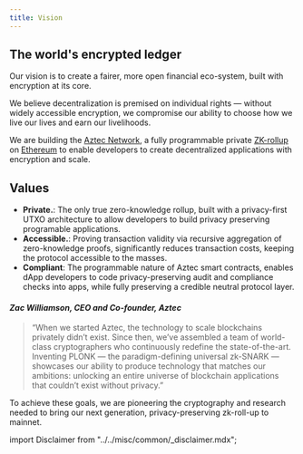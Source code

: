 ```yaml
---
title: Vision
---
```


## The world's encrypted ledger

Our vision is to create a fairer, more open financial eco-system, built with encryption at its core.

We believe decentralization is premised on individual rights — without widely accessible encryption, we compromise our ability to choose how we live our lives and earn our livelihoods.

We are building the [Aztec Network](https://aztec.network/), a fully programmable private [ZK-rollup](https://ethereum.org/en/developers/docs/scaling/zk-rollups/) on [Ethereum](https://ethereum.org/) to enable developers to create decentralized applications with encryption and scale.

## Values

- **Private.**: The only true zero-knowledge rollup, built with a privacy-first UTXO architecture to allow developers to build privacy preserving programable applications.
- **Accessible.**: Proving transaction validity via recursive aggregation of zero-knowledge proofs, significantly reduces transaction costs, keeping the protocol accessible to the masses.
- **Compliant**: The programmable nature of Aztec smart contracts, enables dApp developers to code privacy-preserving audit and compliance checks into apps, while fully preserving a credible neutral protocol layer.

#### _Zac Williamson, CEO and Co-founder, Aztec_

> “When we started Aztec, the technology to scale blockchains privately didn’t exist. Since then, we’ve assembled a team of world-class cryptographers who continuously redefine the state-of-the-art. Inventing PLONK — the paradigm-defining universal zk-SNARK — showcases our ability to produce technology that matches our ambitions: unlocking an entire universe of blockchain applications that couldn’t exist without privacy.”

To achieve these goals, we are pioneering the cryptography and research needed to bring our next generation, privacy-preserving zk-roll-up to mainnet.

import Disclaimer from "../../misc/common/\_disclaimer.mdx";
<Disclaimer/>
